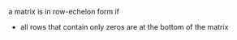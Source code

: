 a matrix is in row-echelon form if
- all rows that contain only zeros are at the bottom of the matrix
